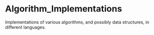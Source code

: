 # Algorithm_Implementations

Implementations of various algorithms, and possibly data structures, in different languages.